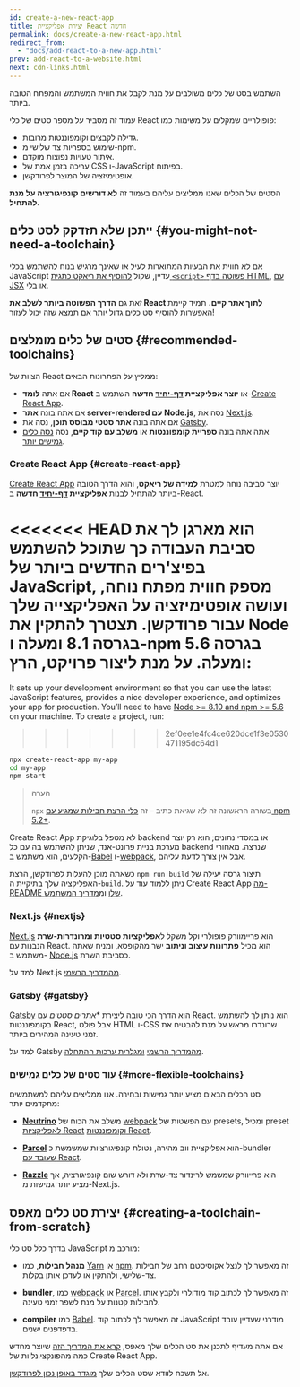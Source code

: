 ```yaml
---
id: create-a-new-react-app
title: יצירת אפליקציית React חדשה
permalink: docs/create-a-new-react-app.html
redirect_from:
  - "docs/add-react-to-a-new-app.html"
prev: add-react-to-a-website.html
next: cdn-links.html
---
```


השתמש בסט של כלים משולבים על מנת לקבל את חווית המשתמש והמפתח הטובה ביותר.

עמוד זה מסביר על מספר סטים של כלי React פופולריים שמקלים על משימות כמו:

* גדילה לקבצים וקומפוננטות מרובות.
* שימוש בספריות צד שלישי מ-npm.
* איתור טעויות נפוצות מוקדם.
* עריכה בזמן אמת של CSS ו-JavaScript בפיתוח.
* אופטימיזציה של המוצר לפרודקשן.

הסטים של הכלים שאנו ממליצים עליהם בעמוד זה **לא דורשים קונפיגורציה על מנת להתחיל**.

## ייתכן שלא תזדקק לסט כלים {#you-might-not-need-a-toolchain}

אם לא חווית את הבעיות המתוארות לעיל או שאינך מרגיש בנוח להשתמש בכלי JavaScript עדיין, שקול [להוסיף את ריאקט כתגית `<script>` פשוטה בדף HTML](/docs/add-react-to-a-website.html), [עם JSX](/docs/add-react-to-a-website.html#optional-try-react-with-jsx) או בלי.

זאת גם **הדרך הפשוטה ביותר לשלב את React לתוך אתר קיים.** תמיד קיימת האפשרות להוסיף סט כלים גדול יותר אם תמצא שזה יכול לעזור!

## סטים של כלים מומלצים {#recommended-toolchains}

הצוות של React ממליץ על הפתרונות הבאים:

- אם אתה **לומד React** או **יוצר אפליקציית [דף-יחיד](/docs/glossary.html#single-page-application) חדשה** השתמש ב-[Create React App](#create-react-app).
- אם אתה בונה **אתר server-rendered עם Node.js**, נסה את [Next.js](#nextjs).
- אם אתה בונה **אתר סטטי מבוסס תוכן**, נסה את [Gatsby](#gatsby).
- אתה אתה בונה **ספריית קומפוננטות** או **משלב עם קוד קיים**, נסה [נסה כלים גמישים יותר](#more-flexible-toolchains).

### Create React App {#create-react-app}

[Create React App](https://github.com/facebookincubator/create-react-app) יוצר סביבה נוחה למטרת **למידה של ריאקט**, והוא הדרך הטובה ביותר להתחיל לבנות **אפליקציית [דף-יחיד](/docs/glossary.html#single-page-application) חדשה** ב-React.

<<<<<<< HEAD
הוא מארגן לך את סביבת העבודה כך שתוכל להשתמש בפיצ'רים החדשים ביותר של JavaScript, מספק חווית מפתח נוחה, ועושה אופטימיזציה על האפליקצייה שלך עבור פרודקשן. תצטרך להתקין את Node בגרסה 8.1 ומעלה ו-npm בגרסה 5.6 ומעלה. על מנת ליצור פרויקט, הרץ:
=======
It sets up your development environment so that you can use the latest JavaScript features, provides a nice developer experience, and optimizes your app for production. You’ll need to have [Node >= 8.10 and npm >= 5.6](https://nodejs.org/en/) on your machine. To create a project, run:
>>>>>>> 2ef0ee1e4fc4ce620dce1f3e0530471195dc64d1

```bash
npx create-react-app my-app
cd my-app
npm start
```

>הערה
>
>`npx` בשורה הראשונה זה לא שגיאת כתיב – זה [כלי הרצת חבילות שמגיע עם npm 5.2+](https://medium.com/@maybekatz/introducing-npx-an-npm-package-runner-55f7d4bd282b).

Create React App לא מטפל בלוגיקת backend או במסדי נתונים; הוא רק יוצר מערכת בניית פרונט-אנד, שניתן להשתמש בה עם כל backend שנרצה. מאחורי הקלעים, הוא משתמש ב-[Babel](https://babeljs.io/) ו-[webpack](https://webpack.js.org/), אבל אין צורך לדעת עליהם.

כשאתה מוכן להעלות לפרודקשן, הרצת `npm run build` תיצור גרסה יעילה של האפליקציה שלך בתיקיית ה-`build`. ניתן ללמוד עוד על Create React App [מה-README שלו](https://github.com/facebookincubator/create-react-app#create-react-app-) ומ[מדריך המשתמש](https://github.com/facebookincubator/create-react-app/blob/master/packages/react-scripts/template/README.md#table-of-contents).

### Next.js {#nextjs}

[Next.js](https://nextjs.org/) הוא פריימוורק פופולרי וקל משקל ל**אפליקציות סטטיות ומרונדרות-שרת** הנבנות עם React. הוא מכיל **פתרונות עיצוב וניתוב** ישר מהקופסא, ומניח שאתה משתמש ב- [Node.js](https://nodejs.org/) כסביבת השרת.

למד על Next.js [מהמדריך הרשמי](https://nextjs.org/learn/).

### Gatsby {#gatsby}

[Gatsby](https://www.gatsbyjs.org/) הוא הדרך הכי טובה ליצירת **אתרים סטטים* עם React. הוא נותן לך להשתמש בקומפוננטות React, אבל פולט HTML ו-CSS שרונדרו מראש על מנת להבטיח את זמני טעינה המהירים ביותר.

למד על Gatsby [מהמדריך הרשמי](https://www.gatsbyjs.org/docs/) [ומגלרית ערכות ההתחלה](https://www.gatsbyjs.org/docs/gatsby-starters/).

### עוד סטים של כלים גמישים {#more-flexible-toolchains}

סט הכלים הבאים מציע יותר גמישות ובחירה. אנו ממליצים עליהם למשתמשים מתקדמים יותר:

- **[Neutrino](https://neutrinojs.org/)** משלב את הכוח של [webpack](https://webpack.js.org/) עם הפשטות של presets, ומכיל preset [לאפליקציות React](https://neutrinojs.org/packages/react/) [וקומפוננטות React](https://neutrinojs.org/packages/react-components/).

- **[Parcel](https://parceljs.org/)** הוא אפליקציית ווב מהירה, נטולת קונפיגורציות שמשמשת כ-bundler [שעובד עם React](https://parceljs.org/recipes.html#react).

- **[Razzle](https://github.com/jaredpalmer/razzle)** הוא פרייוורק שמשמש לרינדור צד-שרת ולא דורש שום קונפיגורציה, אך מציע יותר גמישות מ-Next.js.

## יצירת סט כלים מאפס {#creating-a-toolchain-from-scratch}

בדרך כלל סט כלי JavaScript מורכב מ:

* **מנהל חבילות**, כמו [Yarn](https://yarnpkg.com/) או [npm](https://www.npmjs.com/). זה מאפשר לך לנצל אקוסיסטם רחב של חבילות צד-שלישי, ולהתקין או לעדכן אותן בקלות.

* **bundler**, כמו [webpack](https://webpack.js.org/) או [Parcel](https://parceljs.org/). זה מאפשר לך לכתוב קוד מודולרי ולקבץ אותו לחבילות קטנות על מנת לשפר זמני טעינה.

* **compiler** כמו [Babel](https://babeljs.io/). זה מאפשר לך לכתוב קוד JavaScript מודרני שעדיין עובד בדפדפנים ישנים.

אם אתה מעדיף לתכנן את סט הכלים שלך מאפס, [קרא את המדריך הזה](https://blog.usejournal.com/creating-a-react-app-from-scratch-f3c693b84658) שיוצר מחדש כמה מהפונקציונליות של Create React App.

אל תשכח לוודא שסט הכלים שלך [מוגדר באופן נכון לפרודקשן](/docs/optimizing-performance.html#use-the-production-build).
